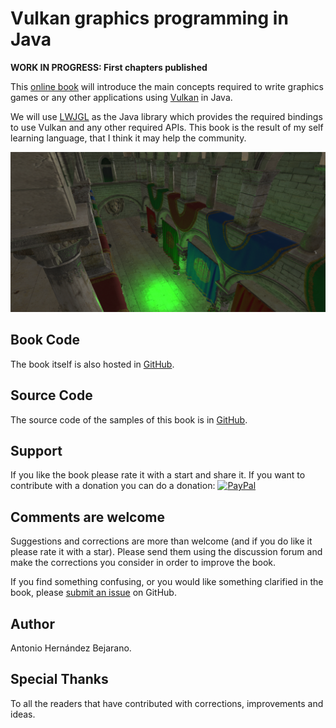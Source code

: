 # Vulkan graphics programming in Java

**WORK IN PROGRESS: First chapters published**

This [online book](bookcontents/) will introduce the main concepts required to write graphics games or any other applications using [Vulkan](https://www.khronos.org/vulkan/) in Java.

We will use [LWJGL](http://www.lwjgl.org/) as the Java library which provides the required bindings to use Vulkan and any other required APIs. This book is the result of my self learning language, that I think it may help the community.

![Sample screen shot](screen-shot.png)

## Book Code

The book itself is also hosted in [GitHub](https://github.com/lwjglgamedev/vulkanbook/tree/master/bookcontents).

## Source Code

The source code of the samples of this book is in [GitHub](https://github.com/lwjglgamedev/vulkanbook/tree/master/booksamples).

## Support

If you like the book please rate it with a start and share it. If you want to contribute with a donation you can do a donation: [![PayPal](https://www.paypalobjects.com/en_US/i/btn/btn_donate_LG.gif)](https://www.paypal.com/cgi-bin/webscr?cmd=_s-xclick&hosted_button_id=5MH9AA9TPQQBN)

## Comments are welcome

Suggestions and corrections are more than welcome (and if you do like it please rate it with a star). Please send them using the discussion forum and make the corrections you consider in order to improve the book.

If you find something confusing, or you would like something clarified in the book, please [submit an issue](https://github.com/lwjglgamedev/vulkanbook/issues/new/choose) on GitHub.

## Author

Antonio Hernández Bejarano.

## Special Thanks

To all the readers that have contributed with corrections, improvements and ideas.
